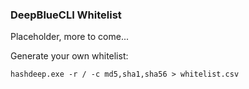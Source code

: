 ### DeepBlueCLI Whitelist

Placeholder, more to come...

Generate your own whitelist:
```
hashdeep.exe -r / -c md5,sha1,sha56 > whitelist.csv
```
